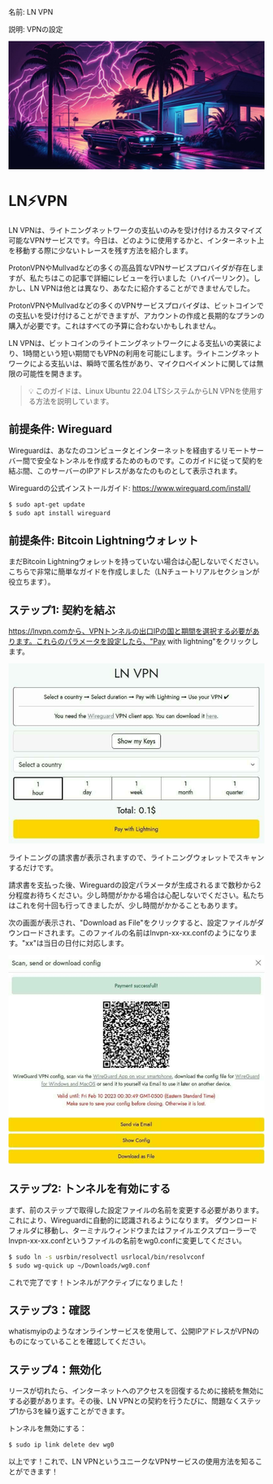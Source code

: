 名前: LN VPN

説明: VPNの設定

![image](assets/cover.jpeg)

# LN⚡VPN

LN VPNは、ライトニングネットワークの支払いのみを受け付けるカスタマイズ可能なVPNサービスです。今日は、どのように使用するかと、インターネット上を移動する際に少ないトレースを残す方法を紹介します。

ProtonVPNやMullvadなどの多くの高品質なVPNサービスプロバイダが存在しますが、私たちはこの記事で詳細にレビューを行いました（ハイパーリンク）。しかし、LN VPNは他とは異なり、あなたに紹介することができませんでした。

ProtonVPNやMullvadなどの多くのVPNサービスプロバイダは、ビットコインでの支払いを受け付けることができますが、アカウントの作成と長期的なプランの購入が必要です。これはすべての予算に合わないかもしれません。

LN VPNは、ビットコインのライトニングネットワークによる支払いの実装により、1時間という短い期間でもVPNの利用を可能にします。ライトニングネットワークによる支払いは、瞬時で匿名性があり、マイクロペイメントに関しては無限の可能性を開きます。

> 💡 このガイドは、Linux Ubuntu 22.04 LTSシステムからLN VPNを使用する方法を説明しています。

## 前提条件: Wireguard

Wireguardは、あなたのコンピュータとインターネットを経由するリモートサーバー間で安全なトンネルを作成するためのものです。このガイドに従って契約を結ぶ間、このサーバーのIPアドレスがあなたのものとして表示されます。

Wireguardの公式インストールガイド: https://www.wireguard.com/install/

```bash
$ sudo apt-get update
$ sudo apt install wireguard
```

## 前提条件: Bitcoin Lightningウォレット

まだBitcoin Lightningウォレットを持っていない場合は心配しないでください。こちらで非常に簡単なガイドを作成しました（LNチュートリアルセクションが役立ちます）。

## ステップ1: 契約を結ぶ

https://lnvpn.comから、VPNトンネルの出口IPの国と期間を選択する必要があります。これらのパラメータを設定したら、"Pay with lightning"をクリックします。

![image](assets/1.jpeg)

ライトニングの請求書が表示されますので、ライトニングウォレットでスキャンするだけです。

請求書を支払った後、Wireguardの設定パラメータが生成されるまで数秒から2分程度お待ちください。少し時間がかかる場合は心配しないでください。私たちはこれを何十回も行ってきましたが、少し時間がかかることもあります。

次の画面が表示され、"Download as File"をクリックすると、設定ファイルがダウンロードされます。このファイルの名前はlnvpn-xx-xx.confのようになります。"xx"は当日の日付に対応します。

![image](assets/2.jpeg)

## ステップ2: トンネルを有効にする
まず、前のステップで取得した設定ファイルの名前を変更する必要があります。これにより、Wireguardに自動的に認識されるようになります。
ダウンロードフォルダに移動し、ターミナルウィンドウまたはファイルエクスプローラーでlnvpn-xx-xx.confというファイルの名前をwg0.confに変更してください。

```bash
$ sudo ln -s usrbin/resolvectl usrlocal/bin/resolvconf
$ sudo wg-quick up ~/Downloads/wg0.conf
```

これで完了です！トンネルがアクティブになりました！

## ステップ3：確認

whatismyipのようなオンラインサービスを使用して、公開IPアドレスがVPNのものになっていることを確認してください。

## ステップ4：無効化

リースが切れたら、インターネットへのアクセスを回復するために接続を無効にする必要があります。その後、LN VPNとの契約を行うたびに、問題なくステップ1から3を繰り返すことができます。

トンネルを無効にする：

```bash
$ sudo ip link delete dev wg0
```

以上です！これで、LN VPNというユニークなVPNサービスの使用方法を知ることができます！